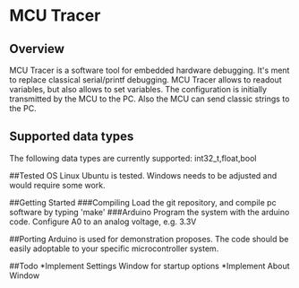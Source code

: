 # MCU Tracer

## Overview
MCU Tracer is a software tool for embedded hardware debugging. 
It's ment to replace classical serial/printf debugging. 
MCU Tracer allows to readout variables, but also allows to set variables.
The configuration is initially transmitted by the MCU to the PC.
Also the MCU can send classic strings to the PC.

## Supported data types
The following data types are currently supported:
int32_t,float,bool

##Tested OS
Linux Ubuntu is tested. Windows needs to be adjusted and would require some work.

##Getting Started
###Compiling
Load the git repository, and compile pc software by typing 'make'
###Arduino
Program the system with the arduino code. Configure A0 to an analog voltage, e.g. 3.3V

##Porting
Arduino is used for demonstration proposes. The code should be easily adoptable
to your specific microcontroller system.

##Todo
*Implement Settings Window for startup options
*Implement About Window
